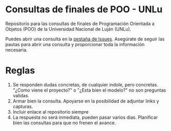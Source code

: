# Consultas de finales de POO - UNLu

Repositorio para las consultas de finales de Programación Orientada a Objetos (POO) de la Universidad Nacional de Luján (UNLu).

Puedes abrir una consulta en la [pestaña de Issues](https://github.com/poounlu/consultas-finales-poo/issues). Asegúrate de seguir las pautas para abrir una consulta y proporcionar toda la información necesaria.

# Reglas

1. Se responden dudas concretas, de cualquier indole, pero concretas. "¿Como viene el proyecto?" o "¿Esta bien el modelo?" no son preguntas validas.
2. Armar bien la consulta. Apoyarse en la posibilidad de adjuntar links y capturas.
3. Incluir enlace al repositorio siempre
4. La respuesta no será inmediata, pueden pasar varios dias. Planificar bien las consultas para que no frenen el avance.